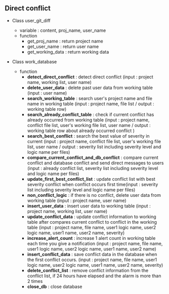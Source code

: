 Direct conflict
---------------
- Class user_git_diff

  - variable : content, proj_name, user_name
  - function
    - get_proj_name : return project name
    - get_user_name : return user name
    - get_working_data : return working data

- Class work_database
  - function
    - **detect_direct_conflict** : detect direct conflict (input : project name, working list, user name)
    - **delete_user_data** : delete past user data from working table (input : user name)
    - **search_working_table** : search user's project name and file name in working table (input : project name, file list / output : working table row)
    - **search_already_conflict_table** : check if current conflict has already occurred from working table (input : project name, conflict file list, user's working file list, user name / output : working table row about already occurred conflict )
    - **search_best_conflict** : search the best value of severity in current (input : project name, conflict file list, user's working file list, user name / output : severity list including severity level and logic name per files)
    - **compare_current_conflict_and_db_conflict** : compare current conflict and database conflict and send direct messages to users (input : already conflict list, severity list including severity level and logic name per files)
    - **update_first_best_conflict_list** : update conflict list with best severity conflict when conflict occurs first time(input : severity list including severity level and logic name per files)
    - **non_conflict_logic** : if there is no conflict, delete user data from working table (input : project name, user name)
    - **insert_user_data** : insert user data to working table (input : project name, working list, user name)
    - **update_conflict_data** : update conflict information to working table after compares current conflict to conflict in the working table (input : project name, file name, user1 logic name, user2 logic name, user1 name, user2 name, severity)
    - **increase_alert_count** : increase 1 alert count in working table each time you give a notification (input : project name, file name, user1 logic name, user2 logic name, user1 name, user2 name)
    - **insert_conflict_data** : save conflict data in the database when the first conflict occurs. (input : project name, file name, user1 logic name, user2 logic name, user1 name, user2 name, severity)
    - **delete_conflict_list** : remove conflict information from the conflict list, if 24 hours have elapsed and the alarm is more than 2 times
    - **close_db** : close database
